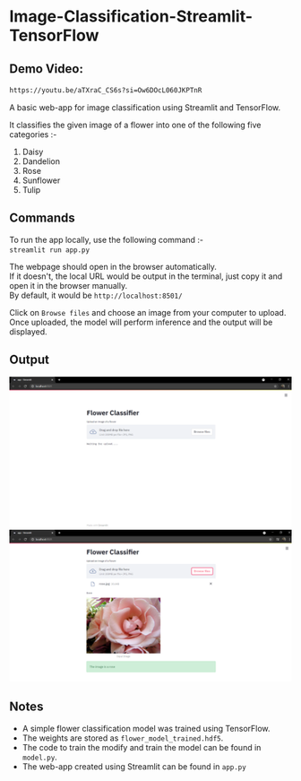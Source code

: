 # Image-Classification-Streamlit-TensorFlow

## Demo Video: 

```bash
https://youtu.be/aTXraC_CS6s?si=Ow6DOcL060JKPTnR
```

A basic web-app for image classification using Streamlit and TensorFlow.

It classifies the given image of a flower into one of the following five categories :-  
1. Daisy
2. Dandelion
3. Rose
4. Sunflower
5. Tulip



## Commands

To run the app locally, use the following command :-  
`streamlit run app.py`

The webpage should open in the browser automatically.  
If it doesn't, the local URL would be output in the terminal, just copy it and open it in the browser manually.  
By default, it would be `http://localhost:8501/`  

Click on `Browse files` and choose an image from your computer to upload.  
Once uploaded, the model will perform inference and the output will be displayed.  

## Output

<img src ='misc/sample_home_page.png' width = 700>  

<img src ='misc/sample_output.png' width = 700>


## Notes
* A simple flower classification model was trained using TensorFlow.  
* The weights are stored as `flower_model_trained.hdf5`.  
* The code to train the modify and train the model can be found in `model.py`.  
* The web-app created using Streamlit can be found in `app.py`
